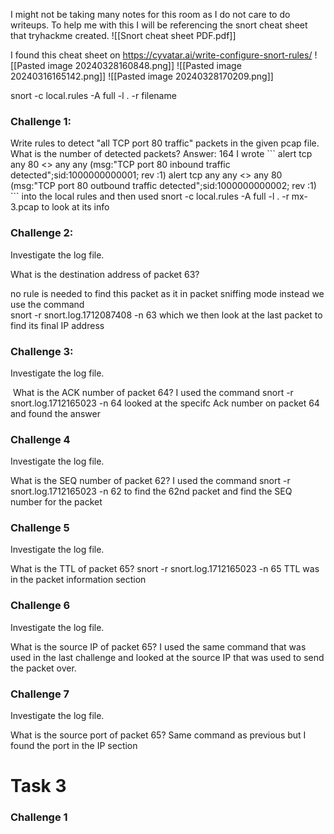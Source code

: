 I might not be taking many notes for this room as I do not care to do writeups.
To help me with this I will be referencing the snort cheat sheet that tryhackme created.
![[Snort cheat sheet PDF.pdf]]

I found this cheat sheet on https://cyvatar.ai/write-configure-snort-rules/
![[Pasted image 20240328160848.png]]
![[Pasted image 20240316165142.png]]
![[Pasted image 20240328170209.png]]


snort -c local.rules -A full -l . -r filename

<h3> Challenge 1: </h3>
Write rules to detect "all TCP port 80 traffic" packets in the given pcap file. 
What is the number of detected packets?
Answer: 164
I wrote 
```
alert tcp any 80 <> any any (msg:"TCP port 80 inbound traffic detected";sid:1000000000001; rev :1)
alert tcp any any <> any 80 (msg:"TCP port 80 outbound traffic detected";sid:1000000000002; rev :1)
```
into the local rules and then used 
snort -c local.rules -A full -l . -r mx-3.pcap
to look at its info

<h3> Challenge 2: </h3> 
Investigate the log file.  

What is the destination address of packet 63?

no rule is needed to find this packet as it in packet sniffing mode instead we use the command <br> snort -r snort.log.1712087408 -n 63
which we then look at the last packet to find its final IP address

<h3> Challenge 3: </h3>
Investigate the log file.  

 What is the ACK number of packet 64?
I used the command 
snort -r snort.log.1712165023 -n 64
looked at the specifc Ack number on packet 64 and found the answer

<h3> Challenge 4 </h3>
Investigate the log file.  

What is the SEQ number of packet 62?
I used the command
snort -r snort.log.1712165023 -n 62
to find the 62nd packet and find the SEQ number for the packet

<h3> Challenge 5</h3>
Investigate the log file.  

What is the TTL of packet 65?
snort -r snort.log.1712165023 -n 65
TTL was in the packet information section

<h3> Challenge 6</h3>
Investigate the log file.  

What is the source IP of packet 65?
I used the same command that was used in the last challenge and looked at the source IP that was used to send the packet over.

<h3> Challenge 7 </h3>
Investigate the log file.  

What is the source port of packet 65?
Same command as previous but I found the port in the IP section

# Task 3

<h3> Challenge 1 </h3>
